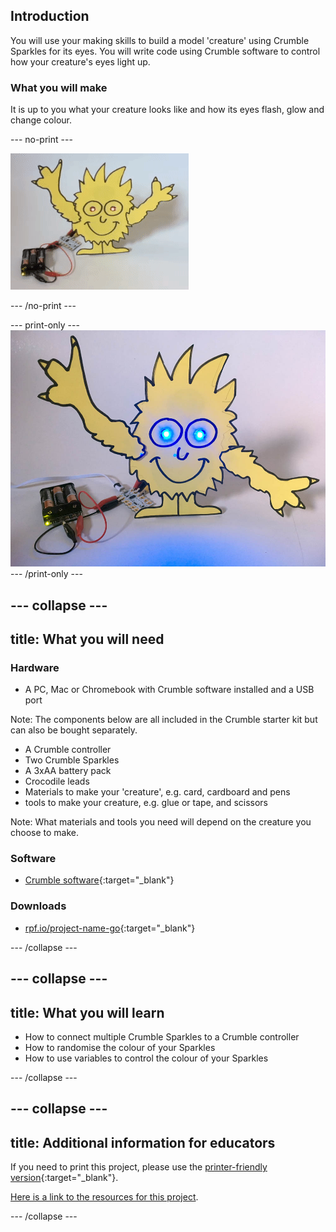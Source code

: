 ## Introduction

You will use your making skills to build a model 'creature' using Crumble Sparkles for its eyes. You will write code using Crumble software to control how your creature's eyes light up.

### What you will make

It is up to you what your creature looks like and how its eyes flash, glow and change colour.

--- no-print ---

![Complete project GIF](images/finsihed_creature.gif)

--- /no-print ---

--- print-only ---
![Complete project](images/finsihed_creature.png)
--- /print-only ---

--- collapse ---
---
title: What you will need
---
### Hardware

+ A PC, Mac or Chromebook with Crumble software installed and a USB port

Note: The components below are all included in the Crumble starter kit but can also be bought separately.

+ A Crumble controller
+ Two Crumble Sparkles
+ A 3xAA battery pack
+ Crocodile leads
+ Materials to make your 'creature', e.g. card, cardboard and pens
+ tools to make your creature, e.g. glue or tape, and scissors

Note: What materials and tools you need will depend on the creature you choose to make.

### Software

+ [Crumble software](https://redfernelectronics.co.uk/crumble-software/){:target="_blank"}

### Downloads

+ [rpf.io/project-name-go](http://rpf.io/make-crumble-sparkle-creature-go){:target="_blank"}

--- /collapse ---

--- collapse ---
---
title: What you will learn
---

+ How to connect multiple Crumble Sparkles to a Crumble controller
+ How to randomise the colour of your Sparkles
+ How to use variables to control the colour of your Sparkles

--- /collapse ---

--- collapse ---
---
title: Additional information for educators
---

If you need to print this project, please use the [printer-friendly version](https://projects.raspberrypi.org/en/projects/http://rpf.io/p/en/make-crumble-sparkle-creature-go/print){:target="_blank"}.

[Here is a link to the resources for this project](http://rpf.io/http://rpf.io/p/en/make-crumble-sparkle-creature-go).

--- /collapse ---

